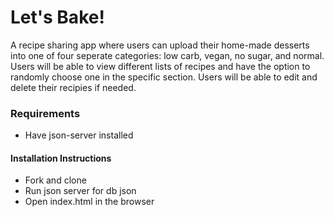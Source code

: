 # Let's Bake!
A recipe sharing app where users can upload their home-made desserts into one of four seperate categories: low carb, vegan, no sugar, and normal. 
Users will be able to view different lists of recipes and have the option to randomly choose one in the specific section. Users will be able to edit and delete their recipies if needed. 

### Requirements
* Have json-server installed

####  Installation Instructions
* Fork and clone
* Run json server for db json
* Open index.html in the browser

